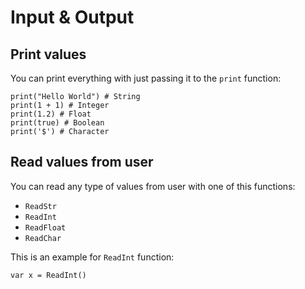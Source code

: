 # Input & Output

## Print values

You can print everything with just passing it to the `print` function:

```hascal
print("Hello World") # String
print(1 + 1) # Integer
print(1.2) # Float
print(true) # Boolean
print('$') # Character
```

## Read values from user

You can read any type of values from user with one of this functions:
- `ReadStr`
- `ReadInt`
- `ReadFloat`
- `ReadChar`

This is an example for `ReadInt` function:

```hascal
var x = ReadInt()
```
